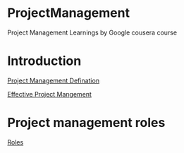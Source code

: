 # ProjectManagement
Project Management Learnings by Google cousera course 

# Introduction
[Project Management Defination](defination.md)

[Effective Project Mangement](effective.md)

# Project management roles
[Roles](roles.md)

